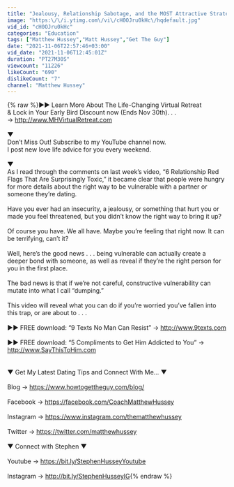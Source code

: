 ```yaml
---
title: "Jealousy, Relationship Sabotage, and the MOST Attractive Strategy for Dealing With Insecurities"
image: "https:\/\/i.ytimg.com\/vi\/cH0OJru0kHc\/hqdefault.jpg"
vid_id: "cH0OJru0kHc"
categories: "Education"
tags: ["Matthew Hussey","Matt Hussey","Get The Guy"]
date: "2021-11-06T22:57:46+03:00"
vid_date: "2021-11-06T12:45:01Z"
duration: "PT27M30S"
viewcount: "11226"
likeCount: "690"
dislikeCount: "7"
channel: "Matthew Hussey"
---
```

{% raw %}►► Learn More About The Life-Changing Virtual Retreat<br />&amp; Lock in Your Early Bird Discount now (Ends Nov 30th). . . <br />→ <a rel="nofollow" target="blank" href="http://www.MHVirtualRetreat.com">http://www.MHVirtualRetreat.com</a><br /><br />▼<br />Don’t Miss Out! Subscribe to my YouTube channel now.<br />I post new love life advice for you every weekend.<br /><br />▼<br />As I read through the comments on last week’s video, “6 Relationship Red Flags That Are Surprisingly Toxic,” it became clear that people were hungry for more details about the right way to be vulnerable with a partner or someone they’re dating.<br /> <br />Have you ever had an insecurity, a jealousy, or something that hurt you or made you feel threatened, but you didn’t know the right way to bring it up?<br /> <br />Of course you have. We all have. Maybe you’re feeling that right now. It can be terrifying, can’t it? <br /><br />Well, here’s the good news . . . being vulnerable can actually create a deeper bond with someone, as well as reveal if they’re the right person for you in the first place.<br /> <br />The bad news is that if we’re not careful, constructive vulnerability can mutate into what I call “dumping.”<br /><br />This video will reveal what you can do if you’re worried you’ve fallen into this trap, or are about to . . .<br /><br />►► FREE download: “9 Texts No Man Can Resist” → <a rel="nofollow" target="blank" href="http://www.9texts.com">http://www.9texts.com</a><br /><br />►► FREE download: “5 Compliments to Get Him Addicted to You” → <a rel="nofollow" target="blank" href="http://www.SayThisToHim.com">http://www.SayThisToHim.com</a><br /><br /><br />▼ Get My Latest Dating Tips and Connect With Me… ▼<br /><br />Blog → <a rel="nofollow" target="blank" href="https://www.howtogettheguy.com/blog/">https://www.howtogettheguy.com/blog/</a><br /><br />Facebook → <a rel="nofollow" target="blank" href="https://facebook.com/CoachMatthewHussey">https://facebook.com/CoachMatthewHussey</a><br /><br />Instagram → <a rel="nofollow" target="blank" href="https://www.instagram.com/thematthewhussey">https://www.instagram.com/thematthewhussey</a><br /><br />Twitter → <a rel="nofollow" target="blank" href="https://twitter.com/matthewhussey">https://twitter.com/matthewhussey</a><br /><br />▼ Connect with Stephen ▼<br /><br />Youtube → <a rel="nofollow" target="blank" href="https://bit.ly/StephenHusseyYoutube">https://bit.ly/StephenHusseyYoutube</a><br /><br />Instagram → <a rel="nofollow" target="blank" href="http://bit.ly/StephenHusseyIG">http://bit.ly/StephenHusseyIG</a>{% endraw %}
